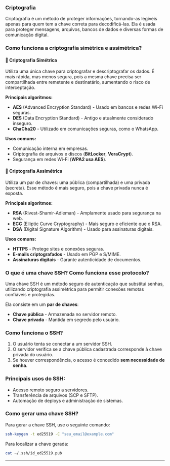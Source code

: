 ### Criptografia

Criptografia é um método de proteger informações, tornando-as legíveis apenas para quem tem a chave correta para decodificá-las. Ela é usada para proteger mensagens, arquivos, bancos de dados e diversas formas de comunicação digital.

### Como funciona a criptografia simétrica e assimétrica?

#### 🔹 Criptografia Simétrica

Utiliza uma única chave para criptografar e descriptografar os dados. É mais rápida, mas menos segura, pois a mesma chave precisa ser compartilhada entre remetente e destinatário, aumentando o risco de interceptação.

**Principais algoritmos:**

- **AES** (Advanced Encryption Standard) - Usado em bancos e redes Wi-Fi seguras.
- **DES** (Data Encryption Standard) - Antigo e atualmente considerado inseguro.
- **ChaCha20** - Utilizado em comunicações seguras, como o WhatsApp.

**Usos comuns:**

- Comunicação interna em empresas.
- Criptografia de arquivos e discos (**BitLocker**, **VeraCrypt**).
- Segurança em redes Wi-Fi (**WPA2 usa AES**).

#### 🔹 Criptografia Assimétrica

Utiliza um par de chaves: uma pública (compartilhada) e uma privada (secreta). Esse método é mais seguro, pois a chave privada nunca é exposta.

**Principais algoritmos:**

- **RSA** (Rivest-Shamir-Adleman) - Amplamente usado para segurança na web.
- **ECC** (Elliptic Curve Cryptography) - Mais seguro e eficiente que o RSA.
- **DSA** (Digital Signature Algorithm) - Usado para assinaturas digitais.

**Usos comuns:**

- **HTTPS** - Protege sites e conexões seguras.
- **E-mails criptografados** - Usado em PGP e S/MIME.
- **Assinaturas digitais** - Garante autenticidade de documentos.

### O que é uma chave SSH? Como funciona esse protocolo?

Uma chave SSH é um método seguro de autenticação que substitui senhas, utilizando criptografia assimétrica para permitir conexões remotas confiáveis e protegidas.

Ela consiste em um **par de chaves**:

- **Chave pública** - Armazenada no servidor remoto.
- **Chave privada** - Mantida em segredo pelo usuário.

### **Como funciona o SSH?**

1. O usuário tenta se conectar a um servidor SSH.
2. O servidor verifica se a chave pública cadastrada corresponde à chave privada do usuário.
3. Se houver correspondência, o acesso é concedido **sem necessidade de senha**.

### **Principais usos do SSH:**

- Acesso remoto seguro a servidores.
- Transferência de arquivos (SCP e SFTP).
- Automação de deploys e administração de sistemas.

### **Como gerar uma chave SSH?**

Para gerar a chave SSH, use o seguinte comando:

```bash
ssh-keygen -t ed25519 -C "seu_email@example.com"
```

Para localizar a chave gerada:

```bash
cat ~/.ssh/id_ed25519.pub
```

---
